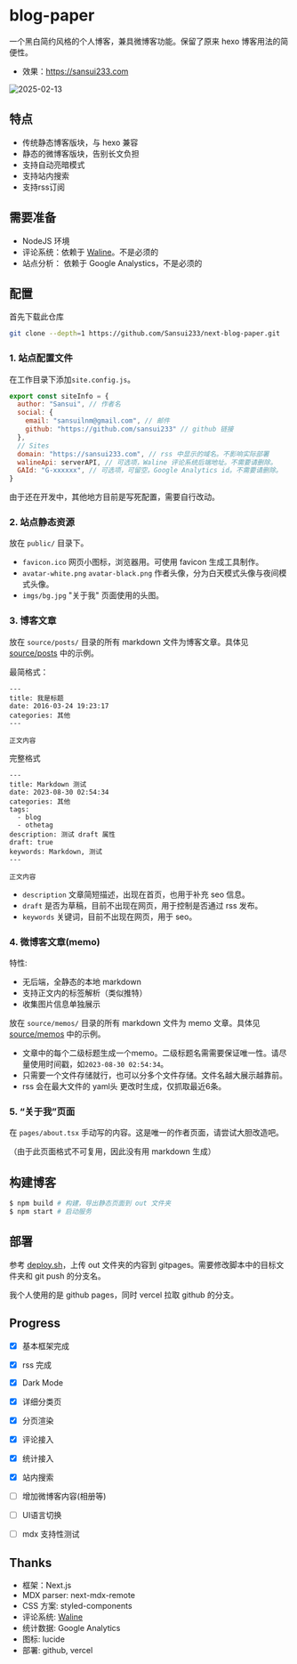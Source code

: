 # blog-paper

一个黑白简约风格的个人博客，兼具微博客功能。保留了原来 hexo 博客用法的简便性。

- 效果：https://sansui233.com

![2025-02-13](https://cdn.jsdelivr.net/gh/NamiLing/upic/picgo/202502140017014.webp)

## 特点

- 传统静态博客版块，与 hexo 兼容
- 静态的微博客版块，告别长文负担
- 支持自动亮暗模式
- 支持站内搜索
- 支持rss订阅

## 需要准备

- NodeJS 环境
- 评论系统：依赖于 [Waline](https://waline.js.org)。不是必须的
- 站点分析： 依赖于 Google Analystics，不是必须的

## 配置

首先下载此仓库

```sh
git clone --depth=1 https://github.com/Sansui233/next-blog-paper.git
```

### 1. 站点配置文件

在工作目录下添加`site.config.js`。

```js
export const siteInfo = {
  author: "Sansui", // 作者名
  social: {
    email: "sansuilnm@gmail.com", // 邮件
    github: "https://github.com/sansui233" // github 链接
  },
  // Sites
  domain: "https://sansui233.com", // rss 中显示的域名。不影响实际部署
  walineApi: serverAPI, // 可选项，Waline 评论系统后端地址。不需要请删除。
  GAId: "G-xxxxxx", // 可选项，可留空。Google Analytics id。不需要请删除。
}
```


由于还在开发中，其他地方目前是写死配置，需要自行改动。

### 2. 站点静态资源

放在 `public/` 目录下。

- `favicon.ico` 网页小图标，浏览器用。可使用 favicon 生成工具制作。
- `avatar-white.png` `avatar-black.png` 作者头像，分为白天模式头像与夜间模式头像。
- `imgs/bg.jpg` "关于我" 页面使用的头图。


### 3. 博客文章

放在 `source/posts/` 目录的所有 markdown 文件为博客文章。具体见 [source/posts](https://github.com/Sansui233/blog/tree/master/source/posts) 中的示例。

最简格式：

```
---
title: 我是标题
date: 2016-03-24 19:23:17
categories: 其他
---

正文内容

```

完整格式

```
---
title: Markdown 测试
date: 2023-08-30 02:54:34
categories: 其他
tags: 
  - blog
  - othetag
description: 测试 draft 属性
draft: true
keywords: Markdown, 测试
---

正文内容

```

- `description` 文章简短描述，出现在首页，也用于补充 seo 信息。
- `draft` 是否为草稿，目前不出现在网页，用于控制是否通过 rss 发布。
- `keywords` 关键词，目前不出现在网页，用于 seo。

### 4. 微博客文章(memo)

特性:

- 无后端，全静态的本地 markdown
- 支持正文内的标签解析（类似推特）
- 收集图片信息单独展示

放在 `source/memos/` 目录的所有 markdown 文件为 memo 文章。具体见 [source/memos](https://github.com/Sansui233/blog/tree/master/source/memos) 中的示例。


- 文章中的每个二级标题生成一个memo。二级标题名需需要保证唯一性。请尽量使用时间戳，如`2023-08-30 02:54:34`。
- 只需要一个文件存储就行，也可以分多个文件存储。文件名越大展示越靠前。
- rss 会在最大文件的 yaml头 更改时生成，仅抓取最近6条。

### 5. “关于我”页面

在 `pages/about.tsx` 手动写的内容。这是唯一的作者页面，请尝试大胆改造吧。

（由于此页面格式不可复用，因此没有用 markdown 生成）

## 构建博客


```sh
$ npm build # 构建，导出静态页面到 out 文件夹
$ npm start # 启动服务
```

## 部署

参考 [deploy.sh](https://github.com/Sansui233/next-blog-paper/blob/master/deploy.sh)，上传 out 文件夹的内容到 gitpages。需要修改脚本中的目标文件夹和 git push 的分支名。

我个人使用的是 github pages，同时 vercel 拉取 github 的分支。

## Progress

- [x] 基本框架完成
- [x] rss 完成
- [x] Dark Mode
- [x] 详细分类页
- [x] 分页渲染
- [x] 评论接入
- [x] 统计接入
- [x] 站内搜索
- [ ] 增加微博客内容(相册等)
- [ ] UI语言切换
- [ ] mdx 支持性测试


## Thanks

- 框架：Next.js
- MDX parser: next-mdx-remote
- CSS 方案: styled-components
- 评论系统: [Waline](https://waline.js.org)
- 统计数据: Google Analytics
- 图标: lucide
- 部署: github, vercel

